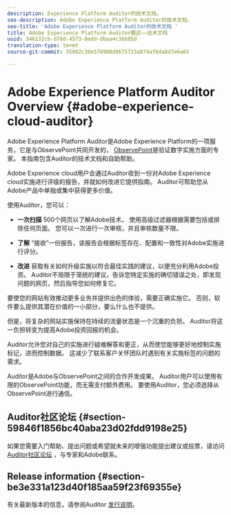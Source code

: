 ```yaml
---
description: Experience Platform Auditor的技术文档。
seo-description: Adobe Experience Platform Auditor的技术文档。
seo-title: 'Adobe Experience Platform Auditor的技术文档 '
title: Adobe Experience Platform Auditor概述——技术文档
uuid: 346132cb-d78d-4573-8edd-dbaa4c3bb05d
translation-type: tm+mt
source-git-commit: 35902c30e578980d9675723a874af6da8d7e6a65

---
```



# Adobe Experience Platform Auditor Overview {#adobe-experience-cloud-auditor}

Adobe Experience Platform Auditor是Adobe Experience Platform的一项服务，它是与ObservePoint共同开发的， [ObservePoint](https://www.observepoint.com/)是验证数字实施方面的专家。 本指南包含Auditor的技术文档和自助帮助。

Adobe Experience cloud用户会通过Auditor收到一份对Adobe Experience cloud实施进行评级的报告，并就如何改进它提供指南。 Auditor可帮助您从Adobe产品中单独或集中获得更多价值。

使用Auditor，您可以：

* **一次扫描** 500个网页以了解Adobe技术。 使用高级过滤器根据需要包括或排除任何页面。 您可以一次进行一次审核，并且审核数量不限。

* **了解** “接收”一份报告，该报告会根据标签存在、配置和一致性对Adobe实施进行评分。

* **改进** 获取有关如何升级实施以符合最佳实践的建议，以便充分利用Adobe投资。 Auditor不局限于笼统的建议，告诉您特定实施的确切错误之处，即发现问题的网页，然后指导您如何修复它。

要使您的网站有效推动更多业务并提供出色的体验，需要正确实施它。 否则，软件要么提供其潜在价值的一小部分，要么什么也不提供。

但是，将复杂的网站实施保持在持续的流量状态是一个沉重的负担。 Auditor将这一负担转变为提高Adobe投资回报的机会。

Auditor允许您对自己的实施进行疑难解答和更正，从而使您能够更好地控制实施标记，进而控制数据。 这减少了联系客户关怀团队时遇到有关实施标签的问题的需求。

Auditor是Adobe与ObservePoint之间的合作开发成果。 Auditor用户可以使用有限的ObservePoint功能，而无需支付额外费用。 要使用Auditor，您必须选择从ObservePoint进行通信。

## Auditor社区论坛 {#section-59846f1856bc40aba23d02fdd9198e25}

如果您需要入门帮助、提出问题或希望就未来的增强功能提出建议或投票，请访问 [Auditor社区论坛](https://forums.adobe.com/community/experience-cloud/platform/core-services/activation-service/auditor) ，与专家和Adobe联系。

## Release information {#section-be3e331a123d40f185aa59f23f69355e}

有关最新版本的信息，请参阅Auditor [发行说明](release-notes.md#topic-8fa9e41bc3a54240b1873cebe36b75b1)。
